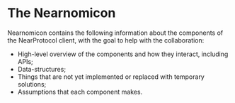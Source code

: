 # The Nearnomicon

Nearnomicon contains the following information about the components of the NearProtocol client, with the goal to help
with the collaboration:

* High-level overview of the components and how they interact, including APIs;
* Data-structures;
* Things that are not yet implemented or replaced with temporary solutions;
* Assumptions that each component makes.
